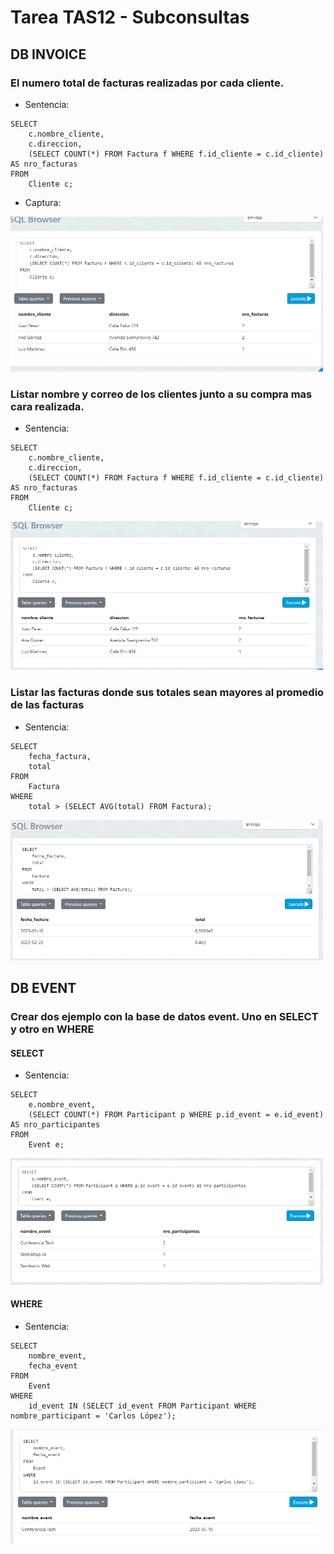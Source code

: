 # Tarea TAS12 - Subconsultas

## DB INVOICE

### El numero total de facturas realizadas por cada cliente.
- Sentencia:
```
SELECT 
    c.nombre_cliente, 
    c.direccion, 
    (SELECT COUNT(*) FROM Factura f WHERE f.id_cliente = c.id_cliente) AS nro_facturas
FROM 
    Cliente c;
```
- Captura:
<img src="./capturas/NAME1.png" alt="Captura de pantalla" width="500"/>

### Listar nombre y correo de los clientes junto a su compra mas cara realizada.
- Sentencia:
```
SELECT 
    c.nombre_cliente, 
    c.direccion, 
    (SELECT COUNT(*) FROM Factura f WHERE f.id_cliente = c.id_cliente) AS nro_facturas
FROM 
    Cliente c;
```
<img src="./capturas/NAME2.png" alt="Captura de pantalla" width="500"/>

### Listar las facturas donde sus totales sean mayores al promedio de las facturas
- Sentencia:
```
SELECT 
    fecha_factura, 
    total 
FROM 
    Factura 
WHERE 
    total > (SELECT AVG(total) FROM Factura);

```
<img src="./capturas/NAME3.png" alt="Captura de pantalla" width="500"/>

## DB EVENT

### Crear dos ejemplo con la base de datos event. Uno en SELECT y otro en WHERE
#### SELECT
- Sentencia:
```
SELECT 
    e.nombre_event, 
    (SELECT COUNT(*) FROM Participant p WHERE p.id_event = e.id_event) AS nro_participantes
FROM 
    Event e;
```
<img src="./capturas/NAME4.png" alt="Captura de pantalla" width="500"/>

#### WHERE
- Sentencia:
```
SELECT 
    nombre_event, 
    fecha_event 
FROM 
    Event 
WHERE 
    id_event IN (SELECT id_event FROM Participant WHERE nombre_participant = 'Carlos López');
```
<img src="./capturas/NAME5.png" alt="Captura de pantalla" width="500"/>